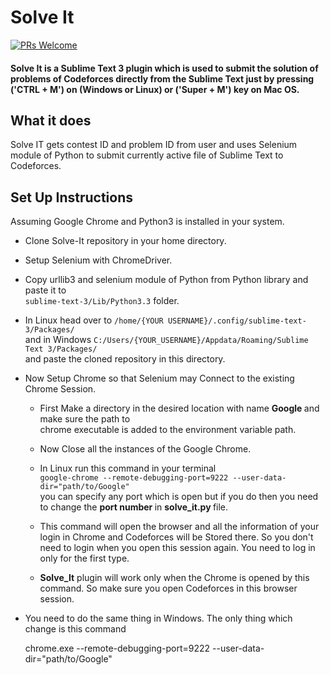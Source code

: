 # Solve It
[![PRs Welcome](https://img.shields.io/badge/PRs-welcome-brightgreen.svg)](http://makeapullrequest.com)

#### Solve It is a Sublime Text 3 plugin which is used to submit the solution of problems of Codeforces directly from the Sublime Text just by pressing ('CTRL + M') on (Windows or Linux) or ('Super + M') key on Mac OS.

## What it does
Solve IT gets contest ID and problem ID from user and uses Selenium module of Python to submit currently active file of Sublime Text to Codeforces.

## Set Up Instructions

Assuming Google Chrome and Python3 is installed in your system.
* Clone Solve-It repository in your home directory.
* Setup Selenium with ChromeDriver.
* Copy urllib3 and selenium module of Python from Python library and paste it to <br>`sublime-text-3/Lib/Python3.3` folder.
* In Linux head over to `/home/{YOUR USERNAME}/.config/sublime-text-3/Packages/` <br> and in Windows 
`C:/Users/{YOUR_USERNAME}/Appdata/Roaming/Sublime Text 3/Packages/` <br> and paste the cloned repository in this directory.
* Now Setup Chrome so that Selenium may Connect to the existing Chrome Session.
  *	First Make a directory in the desired location with name <strong> Google </strong> and make sure the path to <br> chrome executable is added to the environment variable path.

  * Now Close all the instances of the Google Chrome.
  * In Linux run this command in your terminal <br>`google-chrome --remote-debugging-port=9222 --user-data-dir="path/to/Google"` <br>
you can specify any port which is open but if you do then you need to change the <strong> port number </strong> in <strong> solve_it.py </strong> file.
 	
  * This command will open the browser and all the information of your login in Chrome and Codeforces will be Stored there. So you don't need to login when you open this session again. You need to log in only for the first type. 

  * <strong>Solve_It</strong> plugin will work only when the Chrome is opened by this command. So make sure you open Codeforces in this browser session.

* You need to do the same thing in Windows. The only thing which change is this command

    chrome.exe --remote-debugging-port=9222 --user-data-dir="path/to/Google"	

